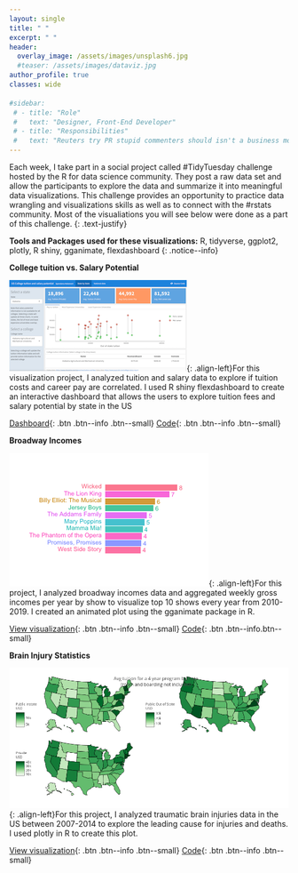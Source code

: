 ```yaml
---
layout: single
title: " "
excerpt: " "
header:
  overlay_image: /assets/images/unsplash6.jpg
  #teaser: /assets/images/dataviz.jpg
author_profile: true  
classes: wide 

#sidebar:
 # - title: "Role"
 #   text: "Designer, Front-End Developer"
 # - title: "Responsibilities"
 #   text: "Reuters try PR stupid commenters should isn't a business model"
--- 
```


Each week, I take part in a social project called #TidyTuesday challenge hosted by the R for data science community. They post a raw data set and allow the participants to explore the data and summarize it into meaningful data visualizations. This challenge provides an opportunity to practice data wrangling and visualizations skills as well as to connect with the #rstats community. Most of the visualiations you will see below were done as a part of this challenge.
{: .text-justify}

**Tools and Packages used for these visualizations:**  R, tidyverse, ggplot2, plotly, R shiny, gganimate, flexdashboard
{: .notice--info}

**College tuition vs. Salary Potential**

![image-left](/assets/images/Collegetuition.png){: .align-left}For this visualization project, I analyzed tuition and salary data to explore if tuition costs and career pay are correlated. I used R shiny flexdashboard to create an interactive dashboard that allows the users to explore tuition fees and salary potential by state in the US

[Dashboard](https://smakeneni.shinyapps.io/Tuition_Salary/){: .btn .btn--info .btn--small}  [Code](https://github.com/smakeneni/TidyTuesday/blob/master/College_tuition_03_011/Tuition_Salary.Rmd){: .btn .btn--info .btn--small}

**Broadway Incomes**

![image-left](/assets/images/broadway.gif){: .align-left}For this project, I analyzed broadway incomes data and aggregated weekly gross incomes per year by show to visualize top 10 shows every year from 2010-2019. I created an animated plot using the gganimate package in R.

[View visualization](https://github.com/smakeneni/TidyTuesday/blob/master/Broadway/Animatedplot.R){: .btn .btn--info .btn--small}    [Code](https://github.com/smakeneni/TidyTuesday/blob/master/Broadway/Animatedplot.R){: .btn .btn--info.btn--small}

**Brain Injury Statistics**

![image-left](/assets/images/College_tuition_maps.png){: .align-left}For this project, I analyzed traumatic brain injuries data in the US between 2007-2014 to explore the leading cause for injuries and deaths. I used plotly in R to create this plot.

[View visualization](https://github.com/smakeneni/TidyTuesday/blob/master/BrainInjury_03_24/Braininjury_plotly.R){: .btn .btn--info .btn--small}  [Code](https://github.com/smakeneni/TidyTuesday/blob/master/BrainInjury_03_24/Braininjury_plotly.R){: .btn .btn--info .btn--small} 
